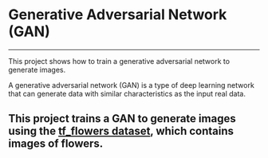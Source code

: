 # Generative Adversarial Network (GAN)
----------------------------------------------------
This project shows how to train a generative adversarial network to generate images.

A generative adversarial network (GAN) is a type of deep learning network that can generate data with similar characteristics as the input real data.

This project trains a GAN to generate images using the <a href="https://www.tensorflow.org/datasets/catalog/tf_flowers">tf_flowers dataset</a>, which contains images of flowers.
----------------------------------------------------